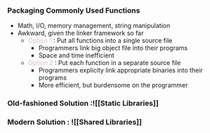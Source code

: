 ### Packaging Commonly Used Functions
- Math, I/O, memory management, string manipulation
- Awkward, given the linker framework so far
	- <font color="#e5b9b7">Option 1</font> : Put all functions into a single source file
		- Programmers link big object file into their programs
		- Space and time inefficient
	- <font color="#e5b9b7">Option 2</font> : Put each function in a separate source file
		- Programmers explicity link appropriate binaries into their programs
		- More efficient, but burdensome on the programmer
### Old-fashioned Solution :![[Static Libraries]]
### Modern Solution : ![[Shared Libraries]]

